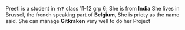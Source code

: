 Preeti is a student in `HYF` class 11-12 grp 6;
She is from **India**
She lives in Brussel, the french speaking part of __Belgium__,
She is priety as the name said.
She can manage **Gitkraken** very well to do her Project